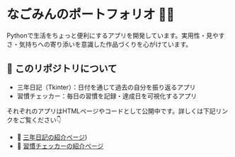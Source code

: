 # なごみんのポートフォリオ 🧑‍💻

Pythonで生活をちょっと便利にするアプリを開発しています。実用性・見やすさ・気持ちへの寄り添いを意識した作品づくりを心がけています。

## 📂 このリポジトリについて

- 三年日記（Tkinter）：日付を通じて過去の自分を振り返るアプリ  
- 習慣チェッカー：毎日の習慣を記録・達成日を可視化するアプリ  

それぞれのアプリはHTMLページやコードとして公開中です。詳しくは下記リンクをご覧ください👇

- 🔗 [三年日記の紹介ページ](https://nagomin0705.github.io/portfolio/diary.html))
- 🔗 [習慣チェッカーの紹介ページ](https://nagomin0705.github.io/portfolio/habit.html)
